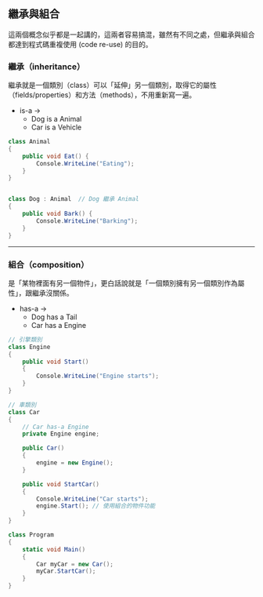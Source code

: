 ## 繼承與組合

這兩個概念似乎都是一起講的，這兩者容易搞混，雖然有不同之處，但繼承與組合都達到程式碼重複使用 (code re-use) 的目的。

### 繼承（inheritance）

繼承就是一個類別（class）可以「延伸」另一個類別，取得它的屬性（fields/properties）和方法（methods），不用重新寫一遍。

- is-a →
  - Dog is a Animal
  - Car is a Vehicle

```csharp
class Animal
{
    public void Eat() { 
        Console.WriteLine("Eating"); 
    }
}


class Dog : Animal  // Dog 繼承 Animal
{
    public void Bark() { 
        Console.WriteLine("Barking"); 
    }
}

```

---

### 組合（composition）

是「某物裡面有另一個物件」，更白話說就是「一個類別擁有另一個類別作為屬性」，跟繼承沒關係。

- has-a → 
  - Dog has a Tail
  - Car has a Engine

```csharp
// 引擎類別
class Engine
{
    public void Start() 
    { 
        Console.WriteLine("Engine starts"); 
    }
}

// 車類別
class Car
{
    // Car has-a Engine
    private Engine engine;

    public Car()
    {
        engine = new Engine();
    }

    public void StartCar()
    {
        Console.WriteLine("Car starts");
        engine.Start(); // 使用組合的物件功能
    }
}

class Program
{
    static void Main()
    {
        Car myCar = new Car();
        myCar.StartCar();
    }
}


```
